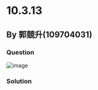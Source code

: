 # 10.3.13

## By 郭競升(109704031)

### Question
![image](https://github.com/HWTeng-Course/202402-Statistics/assets/160443606/a439bbf6-d423-4d11-81fe-92f44992c587)


### Solution
